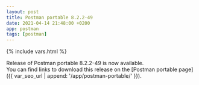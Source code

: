 ```yaml
---
layout: post
title: Postman portable 8.2.2-49
date: 2021-04-14 21:48:00 +0200
app: postman
tags: [postman]
---
```

{% include vars.html %}

Release of Postman portable 8.2.2-49 is now available.<br />
You can find links to download this release on the [Postman portable page]({{ var_seo_url | append: '/app/postman-portable/' }}).
